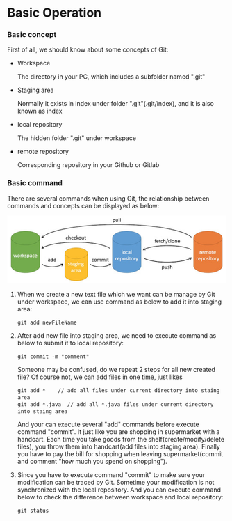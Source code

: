 # Basic Operation

### Basic concept

First of all, we should know about some concepts of Git:

* Workspace

  The directory in your PC, which includes a subfolder named ".git"

* Staging area

  Normally it exists in index under folder ".git"(.git/index), and it is also known as index

* local repository

  The hidden folder ".git" under workspace

* remote repository

  Corresponding repository in your Github or Gitlab

### Basic command

There are several commands when using Git, the relationship between commands and concepts can be displayed as below:

![git-command](..\img\git-command.jpg)

1. When we create a new text file which we want can be manage by  Git under workspace,  we can use command as below to add it into staging area:

   ```
   git add newFileName
   ```
   
2. After add new file into staging area, we need to execute command as below to submit it to local repository:

   ```
   git commit -m "comment"
   ```
   Someone may be confused, do we repeat 2 steps for all new created file? Of course not, we can add files in one time, just likes

   ```
   git add *	// add all files under current directory into staing area
   git add *.java  // add all *.java files under current directory into staing area
   ```

   And your can execute several "add" commands before execute command "commit". It just like you are shopping in supermarket with a handcart. Each time you take goods from the shelf(create/modify/delete files), you throw them into handcart(add files into staging area). Finally you have to pay the bill for shopping when leaving supermarket(commit and comment "how much you spend on shopping"). 

3. Since you have to execute command "commit" to make sure your modification can be traced by Git. Sometime your modification is not synchronized with the local repository. And you can execute command below to check the difference between workspace and local repository:

   ```
   git status
   ```

   
